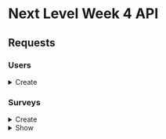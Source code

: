 # Next Level Week 4 API

## Requests

### Users

<details>
  <summary>Create</summary>

  curl
  ```
  curl -kv -H 'content-type: application/json' -d '{ "name": "Andre Oliveira", "email": "root@root.com" }' -X 'POST' 'http://localhost:3333/users' | jq
  ```

  status code `201 Created`

  response
  ```json
  {
    "id": "43a2d075-aa41-4cc5-bdc6-e68a7873c39f",
    "name": "Andre Oliveira",
    "email": "root@root.com",
    "created_at": "2021-02-24T01:10:55.000Z"
  }
  ```
</details>


### Surveys

<details>
  <summary>Create</summary>

  curl
  ```
  curl -kv -H 'content-type: application/json' -d ' { "title": "queremos ouvir sua opiniao", "description":" de 0 a 10 o quanto vc recomendaria esse codigo para um amigo?" }' -X 'POST' 'http://localhost:3333/surveys' | jq
  ```

  status code `201 Created`

  response
  ```json
  {
    "id": "82739f53-0adb-4ccc-98a0-4b0ba1fa597b",
    "title": "queremos ouvir sua opiniao",
    "description": " de 0 a 10 o quanto vc recomendaria esse codigo para um amigo?",
    "created_at": "2021-02-24T23:30:17.000Z"
  }
  ```
</details>

<details>
  <summary>Show</summary>

  curl
  ```
  curl -kv -H 'content-type: application/json' -X 'GET' 'http://localhost:3333/surveys' | jq
  ```

  status code `200 OK`

  response
  ```json
  [
    {
      "id": "82739f53-0adb-4ccc-98a0-4b0ba1fa597b",
      "title": "queremos ouvir sua opiniao",
      "description": " de 0 a 10 o quanto vc recomendaria esse codigo para um amigo?",
      "created_at": "2021-02-24T23:30:17.000Z"
    }
  ]
  ```
</details>
